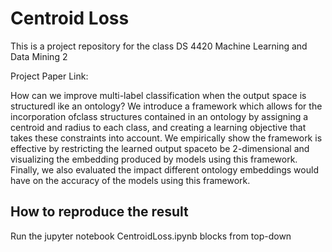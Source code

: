# Centroid Loss

This is a project repository for the class DS 4420 Machine Learning and Data Mining 2

Project Paper Link:  

How can we improve multi-label classification when the output space is structuredl ike an ontology? We introduce a framework which allows for the incorporation ofclass structures contained in an ontology by assigning a centroid and radius to each class, and creating a learning objective that takes these constraints into account. We empirically show the framework is effective by restricting the learned output spaceto be 2-dimensional and visualizing the embedding produced by models using this framework. Finally, we also evaluated the impact different ontology embeddings would have on the accuracy of the models using this framework.

## How to reproduce the result

Run the jupyter notebook CentroidLoss.ipynb blocks from top-down